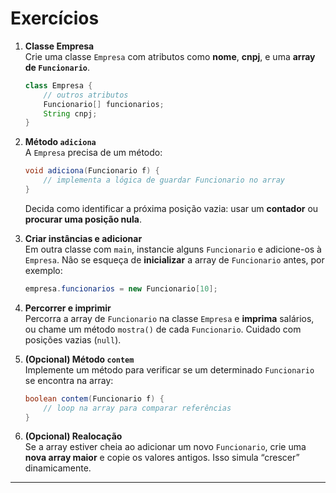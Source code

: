 # **Exercícios**

1. **Classe Empresa**  
   Crie uma classe `Empresa` com atributos como **nome**, **cnpj**, e uma **array de `Funcionario`**.  
   ```java
   class Empresa {
       // outros atributos
       Funcionario[] funcionarios;
       String cnpj;
   }
   ```

2. **Método `adiciona`**  
   A `Empresa` precisa de um método:
   ```java
   void adiciona(Funcionario f) {
       // implementa a lógica de guardar Funcionario no array
   }
   ```
   Decida como identificar a próxima posição vazia: usar um **contador** ou **procurar uma posição nula**.

3. **Criar instâncias e adicionar**  
   Em outra classe com `main`, instancie alguns `Funcionario` e adicione-os à `Empresa`. Não se esqueça de **inicializar** a array de `Funcionario` antes, por exemplo:  
   ```java
   empresa.funcionarios = new Funcionario[10];
   ```

4. **Percorrer e imprimir**  
   Percorra a array de `Funcionario` na classe `Empresa` e **imprima** salários, ou chame um método `mostra()` de cada `Funcionario`. Cuidado com posições vazias (`null`).

5. **(Opcional) Método `contem`**  
   Implemente um método para verificar se um determinado `Funcionario` se encontra na array:  
   ```java
   boolean contem(Funcionario f) {
       // loop na array para comparar referências
   }
   ```

6. **(Opcional) Realocação**  
   Se a array estiver cheia ao adicionar um novo `Funcionario`, crie uma **nova array maior** e copie os valores antigos. Isso simula “crescer” dinamicamente.

---
